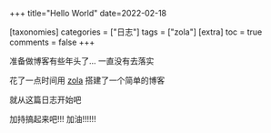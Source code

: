 +++
title="Hello World"
date=2022-02-18

[taxonomies]
categories = ["日志"]
tags = ["zola"]
[extra]
toc = true
comments = false
+++

准备做博客有些年头了... 一直没有去落实

花了一点时间用 [zola](https://www.getzola.org) 搭建了一个简单的博客

就从这篇日志开始吧

加持搞起来吧!!! 加油!!!!!!
